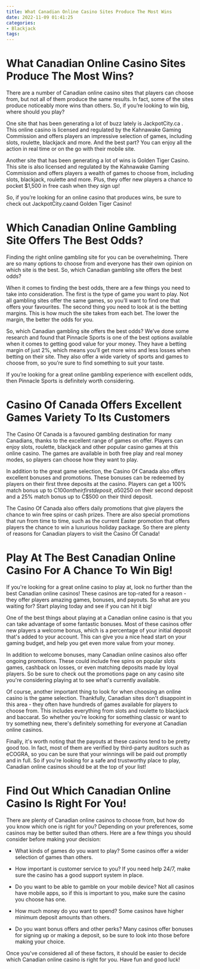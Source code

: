 ```yaml
---
title: What Canadian Online Casino Sites Produce The Most Wins
date: 2022-11-09 01:41:25
categories:
- Blackjack
tags:
---
```



# What Canadian Online Casino Sites Produce The Most Wins?

There are a number of Canadian online casino sites that players can choose from, but not all of them produce the same results. In fact, some of the sites produce noticeably more wins than others. So, if you’re looking to win big, where should you play?

One site that has been generating a lot of buzz lately is JackpotCity.ca . This online casino is licensed and regulated by the Kahnawake Gaming Commission and offers players an impressive selection of games, including slots, roulette, blackjack and more. And the best part? You can enjoy all the action in real time or on the go with their mobile site.

Another site that has been generating a lot of wins is Golden Tiger Casino. This site is also licensed and regulated by the Kahnawake Gaming Commission and offers players a wealth of games to choose from, including slots, blackjack, roulette and more. Plus, they offer new players a chance to pocket $1,500 in free cash when they sign up!

So, if you’re looking for an online casino that produces wins, be sure to check out JackpotCity.caand Golden Tiger Casino!

# Which Canadian Online Gambling Site Offers The Best Odds?

Finding the right online gambling site for you can be overwhelming. There are so many options to choose from and everyone has their own opinion on which site is the best. So, which Canadian gambling site offers the best odds?

When it comes to finding the best odds, there are a few things you need to take into consideration. The first is the type of game you want to play. Not all gambling sites offer the same games, so you’ll want to find one that offers your favourites. The second thing you need to look at is the betting margins. This is how much the site takes from each bet. The lower the margin, the better the odds for you.

So, which Canadian gambling site offers the best odds? We’ve done some research and found that Pinnacle Sports is one of the best options available when it comes to getting good value for your money. They have a betting margin of just 2%, which means you’ll get more wins and less losses when betting on their site. They also offer a wide variety of sports and games to choose from, so you’re sure to find something to suit your taste.

If you’re looking for a great online gambling experience with excellent odds, then Pinnacle Sports is definitely worth considering.

# Casino Of Canada Offers Excellent Games Variety To Its Customers

The Casino Of Canada is a favoured gambling destination for many Canadians, thanks to the excellent range of games on offer. Players can enjoy slots, roulette, blackjack and other popular casino games at this online casino. The games are available in both free play and real money modes, so players can choose how they want to play.

In addition to the great game selection, the Casino Of Canada also offers excellent bonuses and promotions. These bonuses can be redeemed by players on their first three deposits at the casino. Players can get a 100% match bonus up to C$100 on their first deposit, a 50% match bonus up to C$250 on their second deposit and a 25% match bonus up to C$500 on their third deposit.

The Casino Of Canada also offers daily promotions that give players the chance to win free spins or cash prizes. There are also special promotions that run from time to time, such as the current Easter promotion that offers players the chance to win a luxurious holiday package. So there are plenty of reasons for Canadian players to visit the Casino Of Canada!

# Play At The Best Canadian Online Casino For A Chance To Win Big!

If you're looking for a great online casino to play at, look no further than the best Canadian online casinos! These casinos are top-rated for a reason - they offer players amazing games, bonuses, and payouts. So what are you waiting for? Start playing today and see if you can hit it big!

One of the best things about playing at a Canadian online casino is that you can take advantage of some fantastic bonuses. Most of these casinos offer new players a welcome bonus, which is a percentage of your initial deposit that's added to your account. This can give you a nice head start on your gaming budget, and help you get even more value from your money.

In addition to welcome bonuses, many Canadian online casinos also offer ongoing promotions. These could include free spins on popular slots games, cashback on losses, or even matching deposits made by loyal players. So be sure to check out the promotions page on any casino site you're considering playing at to see what's currently available.

Of course, another important thing to look for when choosing an online casino is the game selection. Thankfully, Canadian sites don't disappoint in this area - they often have hundreds of games available for players to choose from. This includes everything from slots and roulette to blackjack and baccarat. So whether you're looking for something classic or want to try something new, there's definitely something for everyone at Canadian online casinos.

Finally, it's worth noting that the payouts at these casinos tend to be pretty good too. In fact, most of them are verified by third-party auditors such as eCOGRA, so you can be sure that your winnings will be paid out promptly and in full. So if you're looking for a safe and trustworthy place to play, Canadian online casinos should be at the top of your list!

# Find Out Which Canadian Online Casino Is Right For You!

There are plenty of Canadian online casinos to choose from, but how do you know which one is right for you? Depending on your preferences, some casinos may be better suited than others. Here are a few things you should consider before making your decision:

* What kinds of games do you want to play? Some casinos offer a wider selection of games than others.

* How important is customer service to you? If you need help 24/7, make sure the casino has a good support system in place.

* Do you want to be able to gamble on your mobile device? Not all casinos have mobile apps, so if this is important to you, make sure the casino you choose has one.

* How much money do you want to spend? Some casinos have higher minimum deposit amounts than others.

* Do you want bonus offers and other perks? Many casinos offer bonuses for signing up or making a deposit, so be sure to look into those before making your choice.

Once you've considered all of these factors, it should be easier to decide which Canadian online casino is right for you. Have fun and good luck!